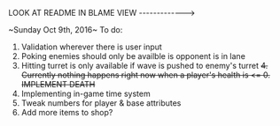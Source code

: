 LOOK AT README IN BLAME VIEW ------------->

~Sunday Oct 9th, 2016~
To do:
1. Validation wherever there is user input
2. Poking enemies should only be availble is opponent is in lane
3. Hitting turret is only available if wave is pushed to enemy's turret
~~4. Currently nothing happens right now when a player's health is <= 0. IMPLEMENT DEATH~~
5. Implementing in-game time system 
6. Tweak numbers for player & base attributes
7. Add more items to shop?
